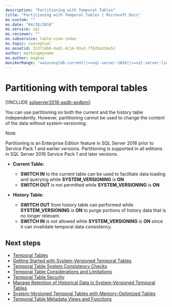 ```yaml
---
description: "Partitioning with Temporal Tables"
title: "Partitioning with Temporal Tables | Microsoft Docs"
ms.custom: ""
ms.date: "04/26/2016"
ms.service: sql
ms.reviewer: ""
ms.subservice: table-view-index
ms.topic: conceptual
ms.assetid: 313714b8-4ad1-4c14-93a3-7f628a334a51
author: markingmyname
ms.author: maghan
monikerRange: "=azuresqldb-current||>=sql-server-2016||>=sql-server-linux-2017||=azuresqldb-mi-current"
---
```

# Partitioning with temporal tables


[!INCLUDE [sqlserver2016-asdb-asdbmi](../../includes/applies-to-version/sqlserver2016-asdb-asdbmi.md)]


You can use partitioning on both the current and the history table independently. However, partitioning cannot be used to change the content of the data without system-versioning.

> [!NOTE]
> Partitioning is an Enterprise Edition feature in SQL Server 2016 prior to Service Pack 1 and earlier versions. Partitioning is supported in all editions in SQL Server 2016 Service Pack 1 and later versions.

- **Current Table:**

  - **SWITCH IN** to the current table can be used to facilitate data loading and querying while **SYSTEM_VERSIONING** is **ON**
  - **SWITCH OUT** is not permitted while **SYSTEM_VERSIONING** is **ON**

- **History Table:**

  - **SWITCH OUT** from history table can performed while **SYSTEM_VERSIONING** is **ON** to purge portions of history data that is no longer relevant.
  - **SWITCH IN** is not allowed while **SYSTEM_VERSIONING** is **ON** since it can invalidate temporal data consistency.

## Next steps

- [Temporal Tables](../../relational-databases/tables/temporal-tables.md)
- [Getting Started with System-Versioned Temporal Tables](../../relational-databases/tables/getting-started-with-system-versioned-temporal-tables.md)
- [Temporal Table System Consistency Checks](../../relational-databases/tables/temporal-table-system-consistency-checks.md)
- [Temporal Table Considerations and Limitations](../../relational-databases/tables/temporal-table-considerations-and-limitations.md)
- [Temporal Table Security](../../relational-databases/tables/temporal-table-security.md)
- [Manage Retention of Historical Data in System-Versioned Temporal Tables](../../relational-databases/tables/manage-retention-of-historical-data-in-system-versioned-temporal-tables.md)
- [System-Versioned Temporal Tables with Memory-Optimized Tables](../../relational-databases/tables/system-versioned-temporal-tables-with-memory-optimized-tables.md)
- [Temporal Table Metadata Views and Functions](../../relational-databases/tables/temporal-table-metadata-views-and-functions.md)
